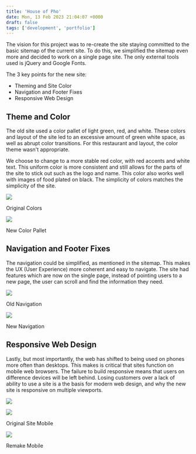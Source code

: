 ```yaml
---
title: 'House of Pho'
date: Mon, 13 Feb 2023 21:04:07 +0000
draft: false
tags: ['development', 'portfolio']
---
```


The vision for this project was to re-create the site staying committed to the basic sitemap of the current site. To do this, we simplified the sitemap even more and decided to work on a single page site. The only external tools used is jQuery and Google Fonts.

The 3 key points for the new site:

*   Theming and Site Color
*   Navigation and Footer Fixes
*   Responsive Web Design

Theme and Color
---------------

The old site used a color pallet of light green, red, and white. These colors and layout of the site led to an excessive amount of green white space, as well as abrupt color transitions. For this restaurant and layout, the color theme wasn't appropriate.

We choose to change to a more stable red color, with red accents and white text. This uniform color is more consistent and still allows for the parts of the site to stick out such as the logo and name. This color also works well with images of food plated on black. The simplicity of colors matches the simplicity of the site.

![](https://devbthom.com/home/wp-content/uploads/2023/02/pallet2Colors-1024x705.png)

Original Colors

![](https://devbthom.com/home/wp-content/uploads/2023/02/Pallet1Colors-1-1024x709.png)

New Color Pallet

Navigation and Footer Fixes
---------------------------

The navigation could be simplified, as mentioned in the sitemap. This makes the UX (User Experience) more coherent and easy to navigate. The site had features which are now on the single page, instead of pointing users to a new page, the user can scroll and find the information they need.

![](https://devbthom.com/home/wp-content/uploads/2023/02/originalNav.png)

Old Navigation

![](https://devbthom.com/home/wp-content/uploads/2023/02/newNav.png)

New Navigation

Responsive Web Design
---------------------

Lastly, but most importantly, the web has shifted to being used on phones more often than desktops. This makes is critical that sites function on mobile web browsers. The failure to build responsive means that users on difference devices will be left behind. Losing customers over a lack of ability to use a site is a the basis for modern web design, and why the new site is responsive on multiple viewports.

![](https://devbthom.com/home/wp-content/uploads/2023/02/houseofpho.netlify.app_remake_-1024x998.png)

![](https://devbthom.com/home/wp-content/uploads/2023/02/houseofphomenu.com_iPhone-SE-576x1024.png)

Original Site Mobile

![](https://devbthom.com/home/wp-content/uploads/2023/02/houseofpho.netlify.app_remake_iPhone-SE-2-594x1024.png)

Remake Mobile